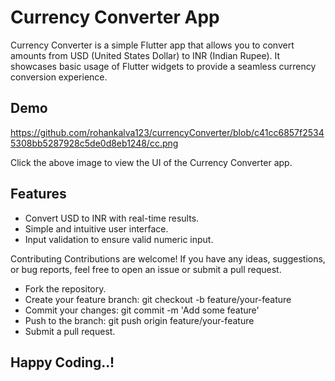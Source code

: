 
# Currency Converter App


Currency Converter is a simple Flutter app that allows you to convert amounts from USD (United States Dollar) to INR (Indian Rupee). It showcases basic usage of Flutter widgets to provide a seamless currency conversion experience.

## Demo

https://github.com/rohankalva123/currencyConverter/blob/c41cc6857f25345308bb5287928c5de0d8eb1248/cc.png

Click the above image to view the UI of the Currency Converter app.

## Features

- Convert USD to INR with real-time results.
- Simple and intuitive user interface.
- Input validation to ensure valid numeric input.


Contributing
  Contributions are welcome! If you have any ideas, suggestions, or bug reports, feel free to open an issue or submit a pull request.

- Fork the repository.
- Create your feature branch: git checkout -b feature/your-feature
- Commit your changes: git commit -m 'Add some feature'
- Push to the branch: git push origin feature/your-feature
- Submit a pull request.

## Happy Coding..!
